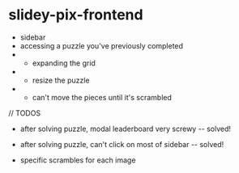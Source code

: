 # slidey-pix-frontend

* sidebar
* accessing a puzzle you've previously completed
* - expanding the grid
* - resize the puzzle
* - can't move the pieces until it's scrambled

// TODOS
* after solving puzzle, modal leaderboard very screwy -- solved!
* after solving puzzle, can't click on most of sidebar -- solved!

* specific scrambles for each image